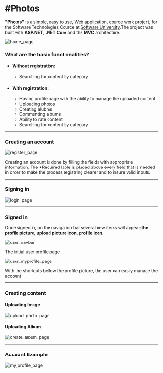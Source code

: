 <h1>#Photos</h1>
<p><strong>"Photos"</strong> is a simple, easy to use, Web application, cource work project, for the Software Technologies Cource at <a href="https://softuni.bg/">Software University</a>.The project was built with <strong>ASP.NET</strong>, <strong>.NET Core</strong> and the <strong>MVC</strong> architecture.</p>

![home_page](https://cloud.githubusercontent.com/assets/24397315/25558263/be349036-2d2b-11e7-9c49-4195b1e757a1.png)

<h3>What are the basic functionalities?</h3>
<ul>
  <li>
  <h4>Without registration:</h4>
     <ul>
        <li>Searching for content by category</li>
     </ul>
  </li>
    <li>
  <h4>With registration:</h4>
     <ul>
        <li>Having profile page with the ability to manage the uploaded content</li>
        <li>Uploading photos</li>
        <li>Creating alubms</li>
        <li>Commenting albums</li>
        <li>Ability to rate content</li>
        <li>Searching for content by category</li>
     </ul>
  </li>
</ul>

<hr />
<h3>Creating an account</h3>

![register_page](https://cloud.githubusercontent.com/assets/24397315/25558442/7cd01daa-2d2f-11e7-809a-42ae3b559cfc.png)

<p>Creating an account is done by filling the fields with appropriate information. The *Required lable is placed above every field that is needed in order to make the process registring clearer and to insure valid inputs.</p>

<hr />
<h3>Signing in</h3>

![login_page](https://cloud.githubusercontent.com/assets/24397315/25558494/9c20548a-2d30-11e7-8ff4-6c7b7aa3e702.png)

<hr />
<h3>Signed in</h3>
<p>Once signed in, on the navigation bar several new items will appear:<strong>the profile picture</strong>, <strong>upload picture icon</strong>, <strong>profile icon</strong>.</p>

![user_navbar](https://cloud.githubusercontent.com/assets/24397315/25558575/2fd60048-2d32-11e7-85e9-e2c1a7cef726.png)

<p>The initial user profile page</p>

![user_myprofile_page](https://cloud.githubusercontent.com/assets/24397315/25558593/8fa3462a-2d32-11e7-9adb-4bb677a8e830.png)

<p>With the shortcuts bellow the profile picture, the user can easily manage the account</p>

<hr />

<h3>Creating content</h3>

<h4>Uploading Image</h4>
      
![upload_photo_page](https://cloud.githubusercontent.com/assets/24397315/25558635/7e079910-2d33-11e7-88b2-f5fc950db894.png)
      
<h4>Uploading Album</h4>
      
![create_album_page](https://cloud.githubusercontent.com/assets/24397315/25558639/8911ec0c-2d33-11e7-9ff7-336a2de78202.png)

<hr />

<h3>Account Example</h3>

![my_profile_page](https://cloud.githubusercontent.com/assets/24397315/25558661/e86febc2-2d33-11e7-8c9e-0ceec2f16a6c.png)

